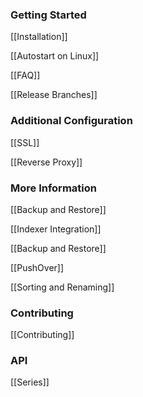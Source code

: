 ### Getting Started ###
[[Installation]]

[[Autostart on Linux]]

[[FAQ]]

[[Release Branches]]

### Additional Configuration ###
[[SSL]]

[[Reverse Proxy]]

### More Information ###
[[Backup and Restore]]

[[Indexer Integration]]

[[Backup and Restore]]

[[PushOver]]

[[Sorting and Renaming]]

### Contributing ###

[[Contributing]]

### API ###

[[Series]]